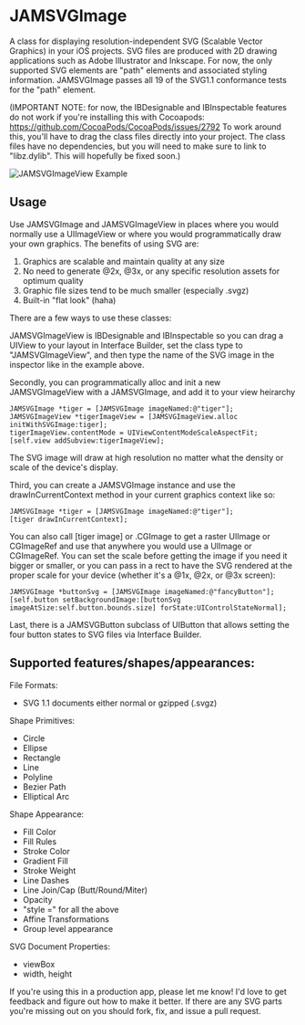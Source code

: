 JAMSVGImage
===========

A class for displaying resolution-independent SVG (Scalable Vector Graphics) in your iOS projects. SVG files are produced with 2D drawing applications such as Adobe Illustrator and Inkscape. For now, the only supported SVG elements are "path" elements and associated styling information. JAMSVGImage passes all 19 of the SVG1.1 conformance tests for the "path" element. 

(IMPORTANT NOTE: for now, the IBDesignable and IBInspectable features do not work if you're installing this with Cocoapods: https://github.com/CocoaPods/CocoaPods/issues/2792 To work around this, you'll have to drag the class files directly into your project. The class files have no dependencies, but you will need to make sure to link to "libz.dylib". This will hopefully be fixed soon.)

![JAMSVGImageView Example](https://raw.githubusercontent.com/jmenter/JAMSVGImage/master/example.png)

Usage
-----

Use JAMSVGImage and JAMSVGImageView in places where you would normally use a UIImageView or where you would programmatically draw your own graphics. The benefits of using SVG are:

1. Graphics are scalable and maintain quality at any size
2. No need to generate @2x, @3x, or any specific resolution assets for optimum quality
3. Graphic file sizes tend to be much smaller (especially .svgz)
4. Built-in "flat look" (haha)

There are a few ways to use these classes:

JAMSVGImageView is IBDesignable and IBInspectable so you can drag a UIView to your layout in Interface Builder, set the class type to "JAMSVGImageView", and then type the name of the SVG image in the inspector like in the example above.

Secondly, you can programmatically alloc and init a new JAMSVGImageView with a JAMSVGImage, and add it to your view heirarchy

    JAMSVGImage *tiger = [JAMSVGImage imageNamed:@"tiger"];
    JAMSVGImageView *tigerImageView = [JAMSVGImageView.alloc initWithSVGImage:tiger];
    tigerImageView.contentMode = UIViewContentModeScaleAspectFit;
    [self.view addSubview:tigerImageView];

The SVG image will draw at high resolution no matter what the density or scale of the device's display.

Third, you can create a JAMSVGImage instance and use the drawInCurrentContext method in your current graphics context like so:

    JAMSVGImage *tiger = [JAMSVGImage imageNamed:@"tiger"];
    [tiger drawInCurrentContext];

You can also call [tiger image] or .CGImage to get a raster UIImage or CGImageRef and use that anywhere you would use a UIImage or CGImageRef. You can set the scale before getting the image if you need it bigger or smaller, or you can pass in a rect to have the SVG rendered at the proper scale for your device (whether it's a @1x, @2x, or @3x screen):

    JAMSVGImage *buttonSvg = [JAMSVGImage imageNamed:@"fancyButton"];
    [self.button setBackgroundImage:[buttonSvg imageAtSize:self.button.bounds.size] forState:UIControlStateNormal];
    
Last, there is a JAMSVGButton subclass of UIButton that allows setting the four button states to SVG files via Interface Builder.

Supported features/shapes/appearances:
--------------------------

File Formats:
- SVG 1.1 documents either normal or gzipped (.svgz)

Shape Primitives:
- Circle
- Ellipse
- Rectangle
- Line
- Polyline
- Bezier Path
- Elliptical Arc

Shape Appearance:
- Fill Color
- Fill Rules
- Stroke Color
- Gradient Fill
- Stroke Weight
- Line Dashes
- Line Join/Cap (Butt/Round/Miter)
- Opacity
- "style =" for all the above
- Affine Transformations
- Group level appearance

SVG Document Properties:
- viewBox
- width, height

If you're using this in a production app, please let me know! I'd love to get feedback and figure out how to make it better. If there are any SVG parts you're missing out on you should fork, fix, and issue a pull request.